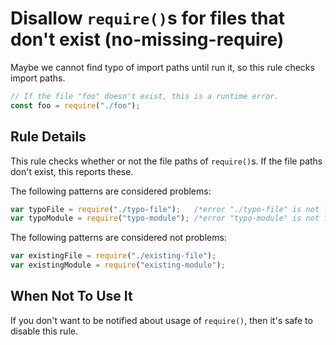 # Disallow `require()`s for files that don't exist (no-missing-require)

Maybe we cannot find typo of import paths until run it, so this rule checks import paths.

```js
// If the file "foo" doesn't exist, this is a runtime error.
const foo = require("./foo");
```

## Rule Details

This rule checks whether or not the file paths of `require()`s.
If the file paths don't exist, this reports these.

The following patterns are considered problems:

```js
var typoFile = require("./typo-file");   /*error "./typo-file" is not found.*/
var typoModule = require("typo-module"); /*error "typo-module" is not found.*/
```

The following patterns are considered not problems:

```js
var existingFile = require("./existing-file");
var existingModule = require("existing-module");
```

## When Not To Use It

If you don't want to be notified about usage of `require()`, then it's safe to disable this rule.
